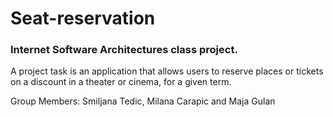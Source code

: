 # Seat-reservation

### Internet Software Architectures class project. 

A project task is an application that allows users to reserve places or tickets on a discount in a theater or cinema, 
for a given term.

Group Members: Smiljana Tedic, Milana Carapic and Maja Gulan
